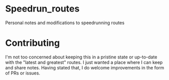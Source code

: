 # Speedrun_routes
Personal notes and modifications to speedrunning routes

# Contributing
I'm not too concerned about keeping this in a pristine state or up-to-date with the "latest and greatest" routes. I just wanted a place where I can keep and share notes.
Having stated that, I do welcome improvements in the form of PRs or issues.
